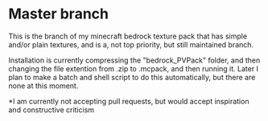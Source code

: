 # Master branch

This is the branch of my minecraft bedrock texture pack that has simple and/or plain textures, and is a, not top priority, but still maintained branch.

Installation is currently compressing the "bedrock_PVPack" folder, and then changing the file extention from .zip to .mcpack, and then running it. Later I plan to make a batch and shell script to do this automatically, but there are none at this moment.

*I am currently not accepting pull requests, but would accept inspiration and constructive criticism
